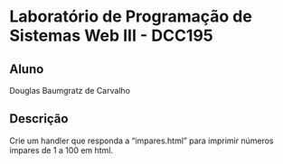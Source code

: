 # Laboratório de Programação de Sistemas Web III - DCC195

## Aluno
Douglas Baumgratz de Carvalho

## Descrição
Crie um handler que responda a “impares.html” para imprimir números ímpares de 1 a 100 em html. 
